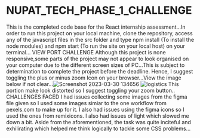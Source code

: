 # NUPAT_TECH_PHASE_1_CHALLENGE
This is the completed code base for the React internship assessment...In order to run this project on your local machine, clone the repository, access any of the javascript files in the src folder and type npm install (To install the node modules) and npm start (To run the site on your local host) on your terminal...
VIEW PORT CHALLENGE
Although this project is none responsive,some parts of the project may not appear to look organised on your computer due to the different screen sizes of PC...This is subject to determination to complete the project before the deadline. Hence, I suggest toggling the plus or minus zoom Icon on your browser...View the image below if not clear...![Screenshot 2023-03-30 134656](https://user-images.githubusercontent.com/105238634/228945227-ab53aecd-da15-4df4-971e-2b07ecc09db8.jpg)
![logistics](https://user-images.githubusercontent.com/105238634/228946614-ba4097fb-2b2c-4e71-85bb-cf60a4c02166.jpg)
This portion make look distorted so I suggest toggling your zoom button..
CHALLENGES FACED
I had issues collecting some images from the figma file given so I used some images simiar to the one workflow from pexels.com to make up for it.
I also had issues using the figma icons so I used the ones from remixicons.
I also had issues of light which slowed me down a bit.
Aside from the aforementioned, the task was quite inciteful and exhilirating which helped me think logically to tackle some CSS problems...
